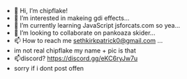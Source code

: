 - 👋 Hi, I’m chipflake!
- 👀 I’m interested in makeing gdi effects...
- 🌱 I’m currently learning JavaScript jsforcats.com so yea...
- 💞️ I’m looking to collaborate on pankoaza skider...
- 📫 How to reach me sethkirkpatrick0@gmail.com ...
- im not real chipflake my name + pic is that
- 📫discord? https://discord.gg/eKC6ryJw7u
- sorry if i dont post offen
